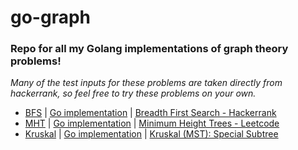 # go-graph
### Repo for all my Golang implementations of graph theory problems! ###

_Many of the test inputs for these problems are taken directly from hackerrank, so feel free to try these problems on your own._

* [BFS](https://www.ics.uci.edu/~eppstein/161/960215.html)  |  [Go implementation](bfs)  |  [Breadth First Search - Hackerrank](https://www.hackerrank.com/challenges/bfsshortreach/problem)
* [MHT](https://kennyzhuang.gitbooks.io/algorithms-collection/content/minimum_height_trees.html)  |  [Go implementation](mht)  |  [Minimum Height Trees - Leetcode](https://leetcode.com/problems/minimum-height-trees/description/)
* [Kruskal](http://www.geeksforgeeks.org/greedy-algorithms-set-2-kruskals-minimum-spanning-tree-mst/)  |  [Go implementation](kruskal) | [Kruskal (MST): Special Subtree](https://www.hackerrank.com/challenges/kruskalmstrsub/problem) 
